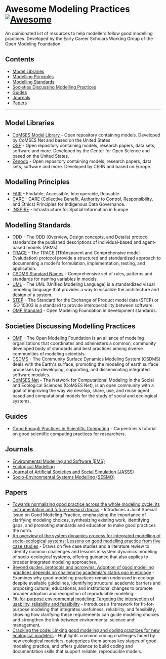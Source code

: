 # Awesome Modeling Practices [![Awesome](https://awesome.re/badge.svg)](https://awesome.re)

An opinionated list of resources to help modellers follow good modelling practices. Developed by the Early Career Scholars Working Group of the Open Modeling Foundation.

## Contents
* [Model Libraries](#model-libraries)
* [Modelling Principles](#modelling-principles)
* [Modelling Standards](#modelling-standards)
* [Societies Discussing Modelling Practices](#societies-discussing-modelling-practices)
* [Guides](#guides)
* [Journals](#journals)
* [Papers](#papers)

---

## Model Libraries
- [CoMSES Model Library ](https://www.comses.net/codebases/) - Open repository containing models. Developed by CoMSES Net and based on the United States
- [OSF](https://osf.io/) - Open repository containing models, research papers, data sets, software and more. Developed by the Center for Open Science and based on the United States.
- [Zenodo](https://zenodo.org/) - Open repository containing models, research papers, data sets, software and more. Developed by CERN and based on Europe.

## Modelling Principles
- [FAIR](https://www.go-fair.org/) - Findable, Accessible, Interoperable, Reusable.
- [CARE](https://www.gida-global.org/care) - CARE (Collective Benefit, Authority to Control, Responsibility, and Ethics) Principles for Indigenous Data Governance.
- [INSPIRE](https://knowledge-base.inspire.ec.europa.eu/overview_en) - Infrastructure for Spatial Information in Europe

## Modelling Standards
- [ODD](https://doi.org/10.1016/j.ecolmodel.2010.08.019) - The ODD (Overview, Design concepts, and Details) protocol standardize the published descriptions of individual-based and agent-based models (ABMs).
- [TRACE](https://doi.org/10.1016/j.ecolmodel.2014.01.018A) - The TRACE (TRAnsparent and Comprehensive model Evaludation) protocol provide a structured and standardized approach to documenting a model's formulation, implementation, testing, and application.
- [CSDMS Standard Names](https://csdms.colorado.edu/wiki/CSDMS_Standard_Names) - Comprehensive set of rules, patterns and standards for naming variables in models.
- [UML](https://en.wikipedia.org/wiki/Unified_Modeling_Languageu) - The UML (Unified Modeling Language) is a standardized visual modeling language that provides a way to visualize the architecture and design of a system.
- [STEP](https://en.wikipedia.org/wiki/ISO_10303) - The Standard for the Exchange of Product model data (STEP) or ISO 10303 is a standard to provide interoperability between software.
- [OMF Standard](https://www.openmodelingfoundation.org/standards/) - Open Modeling Foundation in development standards.

## Societies Discussing Modelling Practices
- [OMF](https://www.openmodelingfoundation.org/) - The Open Modeling Foundation is an alliance of modeling organizations that coordinates and administers a common, community developed body of standards and best practices among diverse communities of modeling scientists.
- [CSDMS](https://csdms.colorado.edu/) - The Community Surface Dynamics Modeling System (CSDMS) deals with the Earth's surface, promoting the modeling of earth surface processes by developing, supporting, and disseminating integrated software modules.
- [CoMSES Net](https://www.comses.net/) - The Network for Computational Modeling in the Social and Ecological Sciences (CoMSES Net), is an open community with a goal of improving the way we develop, share, use, and reuse agent based and computational models for the study of social and ecological systems.

## Guides
- [Good Enough Practices in Scientific Computing](https://carpentries-lab.github.io/good-enough-practices/index.html) - Carpentries's tutorial on good scientific computing practices for researchers.

## Journals
- [Environmental Modelling and Software (EMS)](https://www.sciencedirect.com/journal/environmental-modelling-and-software)
- [Ecological Modelling](https://www.sciencedirect.com/journal/ecological-modelling)
- [Journal of Artificial Societies and Social Simulation (JASSS)](https://www.jasss.org)
- [Socio-Environmental Systems Modelling (SESMO)](https://sesmo.org)

## Papers
- [Towards normalizing good practice across the whole modeling cycle: its instrumentation and future research topics](https://doi.org/10.18174/sesmo.18755) - Introduces a Joint Special Issue on Good Modeling Practice, emphasizing the importance of clarifying modeling choices, synthesizing existing work, identifying gaps, and promoting standards and education to make good practices the norm.
- [An overview of the system dynamics process for integrated modelling of socio-ecological systems: Lessons on good modelling practice from five case studies](https://doi.org/10.1016/j.envsoft.2017.03.001) - Draws on five case studies and a literature review to identify common challenges and lessons in system dynamics modeling of socio-ecological systems, offering guidance that also applies to broader integrated modeling approaches.
- [Beyond guides, protocols and acronyms: Adoption of good modelling practices depends on challenging academia's status quo in ecology](https://doi.org/10.1016/j.ecolmodel.2024.110829) - Examines why good modeling practices remain underused in ecology despite available guidelines, identifying structural academic barriers and proposing cultural, educational, and institutional changes to promote broader adoption and recognition of reproducible modeling.
- [Fit-for-purpose environmental modeling: Targeting the intersection of usability, reliability and feasibility](https://doi.org/10.1016/j.envsoft.2021.105278) - Introduces a framework for fit-for-purpose modeling that integrates usefulness, reliability, and feasibility, showing how clarifying these requirements can guide modeling choices and strengthen the link between environmental science and management.
- [Cracking the code: Linking good modeling and coding practices for new ecological modelers](https://doi.org/10.1016/j.ecolmodel.2024.110926) - Highlights common coding challenges faced by new ecological modelers, categorizes them across key stages of good modeling practice, and offers guidance to build coding and documentation skills that support reliable, reproducible models.
